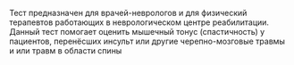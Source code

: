 Тест предназначен для врачей-неврологов и для физический терапевтов работающих в неврологическом центре реабилитации. Данный тест помогает оценить  мышечный тонус (спастичность) у пациентов, перенёсших инсульт или другие черепно-мозговые травмы и или травм в области спины 
